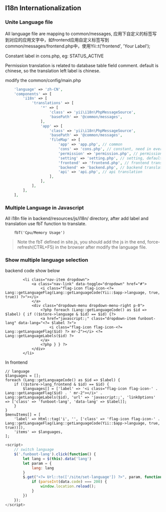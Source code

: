 I18n Internationalization
-----------

### Unite Language file

All language file are mapping to common/messages, 应用下自定义的标签写到对应的应用文字中，如frontend应用自定义标签写到common/messages/frontend.php中，使用Yii::t('frontend', 'Your Label');

Constant label in cons.php, eg: STATUS_ACTIVE

Permission translation is related to database table field comment. default is chinese, so the translation left label is chinese.

modify the common/config/main.php

```php
    'language' => 'zh-CN',
    'components' => [
        'i18n' => [
            'translations' => [
                '*' => [
                    'class' => 'yii\i18n\PhpMessageSource',
                    'basePath' => '@common/messages',
                ],
                'app' => [
                    'class' => 'yii\i18n\PhpMessageSource',
                    'basePath' => '@common/messages',
                    'fileMap' => [
                        'app' => 'app.php', // common
                        'cons' => 'cons.php', // constant, need in every language directory
                        'permission' => 'permission.php', // permission, default chinese, need in every language directory except zh-CN
                        'setting' => 'setting.php', // setting, default chinese, need in every language directory except zh-CN
                        'frontend' => 'frontend.php', // frontend translation
                        'backend' => 'backend.php', // backend translation
                        'api' => 'api.php', // api translation
                    ],
                ],
            ],
        ],
    ],
```



### Multiple Language in Javascript

All i18n file in backend/resources/js/i18n/ directory, after add label and translation use fbT function to translate.

```
    fbT('Cpu/Memory Usage')
```

> Note the fbT defined in site.js, you should add the js in the end, force-refresh(CTRL+F5) in the browser after modify the language file.

### Show multiple language selection

backend code show below

```
        <li class="nav-item dropdown">
            <a class="nav-link" data-toggle="dropdown" href="#">
                <i class="flag-icon flag-icon-<?= Lang::getLanguageFlag(Lang::getLanguageCode(Yii::$app->language, true, true)) ?>"></i>
            </a>
            <div class="dropdown-menu dropdown-menu-right p-0">
                <?php foreach (Lang::getLanguageCode() as $id => $label) { if (($store->language & $id) == $id) {?>
                <a href="javascript:;" class="dropdown-item funboot-lang" data-lang="<?= $label ?>">
                    <i class="flag-icon flag-icon-<?= Lang::getLanguageFlag($id) ?> mr-2"></i> <?= Lang::getLanguageLabels($id) ?>
                </a>
                <?php } } ?>
            </div>
        </li>
```

In frontend

```
// language
$languages = [];
foreach (Lang::getLanguageCode() as $id => $label) {
    if (($store->lang_frontend & $id) == $id) {
        $languages[] = ['label' => '<i class="flag-icon flag-icon-' . Lang::getLanguageFlag($id) . ' mr-2"></i>' . Lang::getLanguageLabels($id), 'url' => 'javascript:;', 'linkOptions' => ['class' => 'funboot-lang', 'data-lang' => $label]];
    }
}
$menuItems[] = [
    'label' => Html::tag('i', '', ['class' => 'flag-icon flag-icon-' . Lang::getLanguageFlag(Lang::getLanguageCode(Yii::$app->language, true, true))]),
    'items' => $languages,
];

```

```js
<script>
    // switch language
    $('.funboot-lang').click(function() {
        let lang = $(this).data('lang')
        let param = {
            lang: lang
        }
        $.get("<?= Url::to(['/site/set-language']) ?>", param, function(data) {
            if (parseInt(data.code) === 200) {
                window.location.reload();
            }
        })
    });
</script>
```


